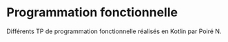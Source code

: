 # Programmation fonctionnelle

Différents TP de programmation fonctionnelle réalisés en Kotlin par Poiré N.
